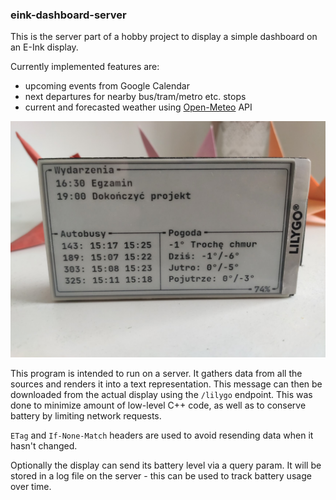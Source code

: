 ### eink-dashboard-server

This is the server part of a hobby project to display a simple dashboard on an E-Ink display.

Currently implemented features are:

- upcoming events from Google Calendar
- next departures for nearby bus/tram/metro etc. stops
- current and forecasted weather using [Open-Meteo](https://open-meteo.com/) API

![](img.png)

This program is intended to run on a server. It gathers data from all the sources and renders it into a text
representation. This message can then be downloaded from the actual display using the `/lilygo` endpoint. This was done
to minimize amount of low-level C++ code, as well as to conserve battery by limiting network requests.

`ETag` and `If-None-Match` headers are used to avoid resending data when it hasn't changed.

Optionally the display can send its battery level via a query param. It will be stored in a log file on the server -
this can be used to track battery usage over time.
